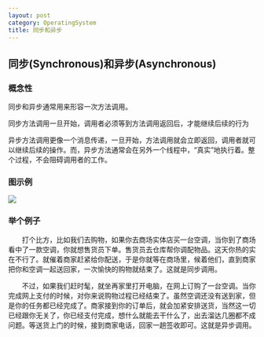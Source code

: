 ```yaml
---
layout: post
category: OperatingSystem
title: 同步和异步
---
```


## 同步(Synchronous)和异步(Asynchronous)

### 概念性
同步和异步通常用来形容一次方法调用。

同步方法调用一旦开始，调用者必须等到方法调用返回后，才能继续后续的行为

异步方法调用更像一个消息传递，一旦开始，方法调用就会立即返回，调用者就可以继续后续的操作。而，异步方法通常会在另外一个线程中，“真实”地执行着。整个过程，不会阻碍调用者的工作。

### 图示例
![](https://images2015.cnblogs.com/blog/555533/201607/555533-20160721125650201-747755689.jpg)

### 举个例子
　　打个比方，比如我们去购物，如果你去商场实体店买一台空调，当你到了商场看中了一款空调，你就想售货员下单。售货员去仓库帮你调配物品。这天你热的实在不行了。就催着商家赶紧给你配送，于是你就等在商场里，候着他们，直到商家把你和空调一起送回家，一次愉快的购物就结束了。这就是同步调用。

　　不过，如果我们赶时髦，就坐再家里打开电脑，在网上订购了一台空调。当你完成网上支付的时候，对你来说购物过程已经结束了。虽然空调还没有送到家，但是你的任务都已经完成了。商家接到你的订单后，就会加紧安排送货，当然这一切已经跟你无关了，你已经支付完成，想什么就能去干什么了，出去溜达几圈都不成问题。等送货上门的时候，接到商家电话，回家一趟签收即可。这就是异步调用。